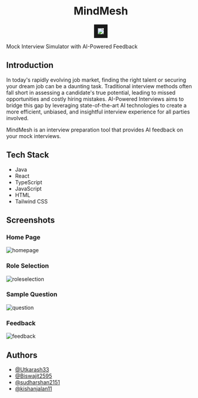 <h1 align="center"> MindMesh </h1>
<p align="center">
<img src="https://github.com/kishanjalan11/MindMesh/assets/41429552/0ceb9492-e77e-4e75-b5d6-82f1b4f18b11"  border="10"/>
</p>
Mock Interview Simulator with AI-Powered Feedback

## Introduction
In today's rapidly evolving job market, finding the right talent or securing your dream job can be a daunting task. Traditional interview methods often fall short in assessing a candidate's true potential, leading to missed opportunities and costly hiring mistakes. AI-Powered Interviews aims to bridge this gap by leveraging state-of-the-art AI technologies to create a more efficient, unbiased, and insightful interview experience for all parties involved.

MindMesh is an interview preparation tool that provides AI feedback on your mock interviews.

## Tech Stack
- Java
- React
- TypeScript
- JavaScript
- HTML
- Tailwind CSS

## Screenshots

### Home Page
![homepage](https://github.com/Utkarash33/MindMesh/assets/41429552/a1cde6d3-dbc7-4b3f-9b5e-631dcda5a4ca)
### Role Selection
![roleselection](https://github.com/Utkarash33/MindMesh/assets/41429552/9999fccb-cfb7-4987-9825-aa6560837412)
### Sample Question
![question](https://github.com/Utkarash33/MindMesh/assets/41429552/8e288148-3fb6-49f3-8c6b-530e68d6a41b)
### Feedback
![feedback](https://github.com/Utkarash33/MindMesh/assets/41429552/5a29245c-6c71-41ba-a65e-b88539d082f9)


## Authors

- [@Utkarash33](https://github.com/Utkarash33)
- [@Biswajit2595](https://github.com/Biswajit2595)
- [@sudharshan2151](https://github.com/sudharshan2151)
- [@kishanjalan11](https://github.com/kishanjalan11)
